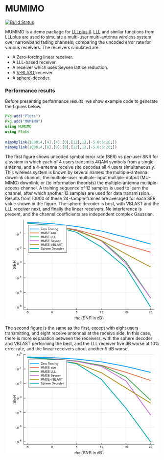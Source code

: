 # MUMIMO

[![Build Status](https://travis-ci.org/christianpeel/MUMIMO.jl.svg?branch=master)](https://travis-ci.org/christianpeel/MUMIMO.jl)

MUMIMO is a demo package for
[LLLplus.jl](https://github.com/christianpeel/LLLplus.jl). [LLL](https://en.wikipedia.org/wiki/Lenstra%E2%80%93Lenstra%E2%80%93Lov%C3%A1sz_lattice_basis_reduction_algorithm)
and similar functions from LLLplus are used to 
simulate a multi-user multi-antenna wireless system over narrowband fading
channels, comparing the uncoded error rate for various
receivers. The receivers simulated are:
* A Zero-forcing linear receiver.
* A LLL-based receiver.
* A receiver which uses Seysen lattice reduction.
* A [V-BLAST](https://en.wikipedia.org/wiki/Bell_Laboratories_Layered_Space-Time) receiver.
* A [sphere-decoder](https://en.wikipedia.org/wiki/Lattice_problem#Sphere_decoding).

### Performance results

Before presenting performance results, we show example code to
generate the figures below.
```julia
Pkg.add("Plots")
Pkg.add("MUMIMO")
using MUMIMO
using Plots

mimoUplink(1000,4,[4],[4],[0],[12],12,[-5.0:5:20;])
mimoUplink(1000,4,[8],[8],[0],[12],12,[-5.0:5:20;])
```
The first figure shows uncoded symbol error rate (SER) vs per-user SNR
for a system in which each of 4 users transmits 4QAM symbols from a
single antenna, and a 4-antenna receive site decodes all 4 users
simultaneously. This wireless system is known by several names: the
multiple-antenna downlink channel, the multiple-user multiple-input
multiple-output (MU-MIMO) downlink, or (to information theorists) the
multiple-antenna multiple-access channel.  A training sequence of 12
samples is used to learn the channel, after which another 12 samples
are used for data transmission. Results from 10000 of these 24-sample
frames are averaged for each SER value shown in the figure.  The
sphere decoder is best, with VBLAST and the LLL receiver next, and
finally the linear receivers. No interference is present, and the
channel coefficients are independent complex Gaussian.
![SER vs SNR 4 Ant](benchmark/perfVsSNRqpsk4ant.png)

The second figure is the same as the first, except with eight users
transmitting, and eight receive antennas at the receive side. In this
case, there is more separation between the receivers, with the sphere
decoder and VBLAST performing the best, and the LLL receiver five dB
worse at 10% error rate, and the linear receivers about another 5
dB worse.
![SER vs SNR 8 Ant](benchmark/perfVsSNRqpsk8ant.png)

